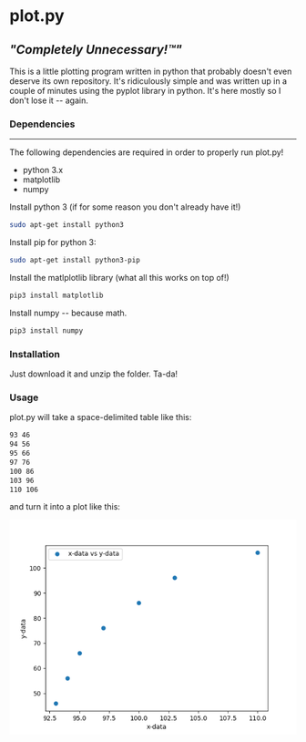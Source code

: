# plot.py
*"Completely Unnecessary!™"*
------------
This is a little plotting program written in python that probably doesn't even deserve its own repository. It's ridiculously simple and was written up in a couple of minutes using the pyplot library in python. It's here mostly so I don't lose it -- again.

### Dependencies
------------
The following dependencies are required in order to
properly run plot.py!

- python 3.x
- matplotlib
- numpy

Install python 3 (if for some reason you don't already
have it!)
```bash
sudo apt-get install python3
```
Install pip for python 3:
```bash
sudo apt-get install python3-pip
```
Install the matlplotlib library (what all this works on top of!)

```bash
pip3 install matplotlib
```

Install numpy -- because math.
```bash
pip3 install numpy
```

### Installation
Just download it and unzip the folder. Ta-da!

### Usage
plot.py will take a space-delimited table like this:

```
93 46            
94 56            
95 66            
97 76            
100 86     
103 96     
110 106      
```
and turn it into a plot like this:

![Example Plot](https://raw.githubusercontent.com/trevortomesh/plot.py/master/plot.png)
